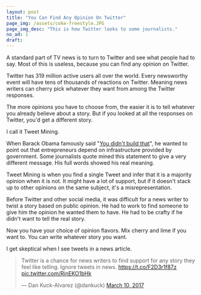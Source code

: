 ```yaml
---
layout: post
title: "You Can Find Any Opinion On Twitter"
page_img: /assets/coke-freestyle.JPG
page_img_desc: "This is how Twitter looks to some journalists."
no_ad: 1
draft: 
---
```


A standard part of TV news is to turn to Twitter and see what people had to say. Most of this is useless, because you can find any opinion on Twitter.

Twitter has 319 million active users all over the world. Every newsworthy event will have tens of thousands of reactions on Twitter. Meaning news writers can cherry pick whatever they want from among the Twitter responses.

The more opinions you have to choose from, the easier it is to tell whatever you already believe about a story. But if you looked at all the responses on Twitter, you'd get a different story.

I call it Tweet Mining.

When Barack Obama famously said "<a href="https://en.wikipedia.org/wiki/You_didn't_build_that">You didn't build that</a>", he wanted to point out that entrepreneurs depend on infrastructure provided by government. Some journalists quote mined this statement to give a very different message. His full words showed his real meaning.

Tweet Mining is when you find a single Tweet and infer that it is a majority opinion when it is not. It might have a lot of support, but if it doesn't stack up to other opinions on the same subject, it's a misrepresentation.

Before Twitter and other social media, it was difficult for a news writer to twist a story based on public opinion. He had to work to find someone to give him the opinion he wanted them to have. He had to be crafty if he didn't want to tell the real story.

Now you have your choice of opinion flavors. Mix cherry and lime if you want to. You can write whatever story you want.

I get skeptical when I see tweets in a news article.

<blockquote class="twitter-tweet" data-lang="en"><p lang="en" dir="ltr">Twitter is a chance for news writers to find support for any story they feel like telling. Ignore tweets in news. <a href="https://t.co/F2D3r1f87z">https://t.co/F2D3r1f87z</a> <a href="https://t.co/RinEKO1bHk">pic.twitter.com/RinEKO1bHk</a></p>&mdash; Dan Kuck-Alvarez (@dankuck) <a href="https://twitter.com/dankuck/status/840255729013518336">March 10, 2017</a></blockquote>
<script async src="//platform.twitter.com/widgets.js" charset="utf-8"></script>


